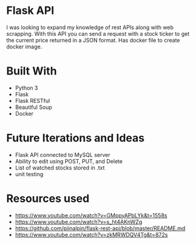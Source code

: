 # Flask API

I was looking to expand my knowledge of rest APIs along with web scrapping. With this API you can send a request with a stock ticker to get the current price returned in a JSON format. Has docker file to create docker image.

# Built With
* Python 3
* Flask
* Flask RESTful
* Beautiful Soup
* Docker

# Future Iterations and Ideas
* Flask API connected to MySQL server
* Ability to edit using POST, PUT, and Delete
* List of watched stocks stored in .txt
* unit testing

# Resources used
* https://www.youtube.com/watch?v=GMppyAPbLYk&t=1558s
* https://www.youtube.com/watch?v=s_ht4AKnWZg
* https://github.com/piinalpin/flask-rest-api/blob/master/README.md
* https://www.youtube.com/watch?v=zkMRWDQV4Tg&t=872s 
